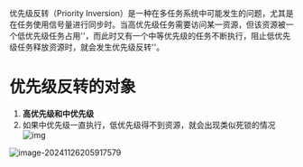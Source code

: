 优先级反转（Priority Inversion）是一种在多任务系统中可能发生的问题，尤其是在任务使用信号量进行同步时。当高优先级任务需要访问某一资源，但该资源被一个低优先级任务占用''，而此时又有一个中等优先级的任务不断执行，阻止低优先级任务释放资源时，就会发生优先级反转''。

# 优先级反转的对象

1. **高优先级和中优先级**
1. 如果中优先级一直执行，低优先级得不到资源，就会出现类似死锁的情况
![img](https://tc8483.oss-cn-beijing.aliyuncs.com/image/v2-618cd2b820e599c211f856c74558a231_r.jpg)

![image-20241126205917579](https://tc8483.oss-cn-beijing.aliyuncs.com/image/image-20241126205917579.png)

